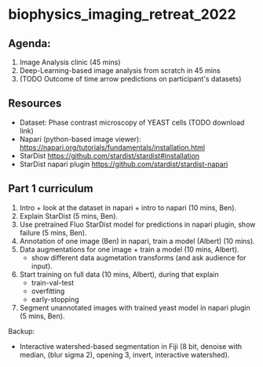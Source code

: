 # biophysics_imaging_retreat_2022

## Agenda:
1. Image Analysis clinic (45 mins)
1. Deep-Learning-based image analysis from scratch in 45 mins
1. (TODO Outcome of time arrow predictions on participant's datasets)

## Resources
- Dataset: Phase contrast microscopy of YEAST cells (TODO download link)
- Napari (python-based image viewer): https://napari.org/tutorials/fundamentals/installation.html
- StarDist https://github.com/stardist/stardist#installation
- StarDist napari plugin https://github.com/stardist/stardist-napari

## Part 1 curriculum
1. Intro + look at the dataset in napari + intro to napari (10 mins, Ben).
1. Explain StarDist (5 mins, Ben).
1. Use pretrained Fluo StarDist model for predictions in napari plugin, show failure (5 mins, Ben).
1. Annotation of one image (Ben) in napari, train a model (Albert) (10 mins).
1. Data augmentations for one image + train a model (10 mins, Albert).
    - show different data augmetation transforms (and ask audience for input).
1. Start training on full data (10 mins, Albert), during that explain
    - train-val-test
    - overfitting
    - early-stopping
1. Segment unannotated images with trained yeast model in napari plugin (5 mins, Ben).

Backup:
- Interactive watershed-based segmentation in Fiji (8 bit, denoise with median, (blur sigma 2), opening 3, invert, interactive watershed).
